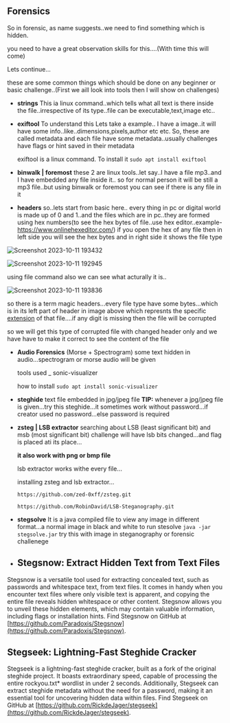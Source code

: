 

## Forensics
So in forensic, as name suggests..we need to find something which is hidden.

you need to have a great observation skills for this....(With time this will come)

Lets continue...

these are some common things which should be done on any beginner or basic challenge..(First we aill look into tools then I will show on challenges)

- **strings** This ia linux command..which tells what all text is there inside the file..irrespective of its type..file can be executable,text,image etc..

- **exiftool** To understand this Lets take a example.. I have a image..it will have some info..like..dimensions,pixels,author etc etc. So, these are called metadata and each file have some metadata..usually challenges have flags or hint saved in their metadata 

  exiftool is a linux command. To install it ```sudo apt install exiftool ```

- **binwalk | foremost** these 2 are linux tools..let say..I have a file mp3..and I have embedded any file inside it..
so for normal person it will be still a mp3 file..but using binwalk or foremost you can see if there is any file in it

- **headers** so..lets start from basic here.. every thing in pc or digital world is made up of 0 and 1..and the files which are in pc..they are formed using hex numbers(to see the hex bytes of file..use hex editor..example-https://www.onlinehexeditor.com/) if you open the hex of any file then in left side you will see the hex bytes and in right side it shows the file type



![Screenshot 2023-10-11 193432](https://github.com/prem-kumar-verma/CTF/assets/84134833/bf2b9801-fff9-4b2a-84e1-de5365e7cfe7)

![Screenshot 2023-10-11 192945](https://github.com/prem-kumar-verma/CTF/assets/84134833/6c0defdf-3af1-4d5a-b73e-777dffa3989c)



using file command also we can see what acturally it is..

![Screenshot 2023-10-11 193836](https://github.com/prem-kumar-verma/CTF/assets/84134833/f9b7b969-5418-44f1-b06f-f8f3c4df0ad8)


  so there is a term magic headers...every file type have some bytes...which is in its left part of header in image above which represnts the specific [extension](https://en.wikipedia.org/wiki/List_of_file_signatures) of that file....if any digit is missing then the file will be corrupted

  so we will get this type of corrupted file with changed header only and we have have to make it correct to see the content of the file

- **Audio Forensics** (Morse + Spectrogram) some text hidden in audio...spectrogram or morse audio will be given
 
  tools used _ sonic-visualizer
 
  how to install ```sudo apt install sonic-visualizer```

- **steghide** text file embedded in jpg/jpeg file 
  **TIP:** whenever a jpg/jpeg file is given...try this steghide...it sometimes work without password...if creator used no password...else password is required

- **zsteg | LSB extractor** searching about LSB (least significant bit) and msb (most significant bit)
    challenge will have lsb bits changed...and flag is placed ati its place...
    
    **it also work with png or bmp file**
    
    lsb extractor works withe every file...
    
    installing zsteg and lsb extractor...

    ```https://github.com/zed-0xff/zsteg.git```
    
    ```https://github.com/RobinDavid/LSB-Steganography.git```

- **stegsolve** It is a java compiled file to view any image in different format...a normal image in black and white
    to run stesolve ```java -jar stegsolve.jar```
    try this with image in steganography or forensic challenege

- ## Stegsnow: Extract Hidden Text from Text Files

Stegsnow is a versatile tool used for extracting concealed text, such as passwords and whitespace text, from text files. It comes in handy when you encounter text files where only visible text is apparent, and copying the entire file reveals hidden whitespace or other content. Stegsnow allows you to unveil these hidden elements, which may contain valuable information, including flags or installation hints.
Find Stegsnow on GitHub at [https://github.com/Paradoxis/Stegsnow](https://github.com/Paradoxis/Stegsnow).

  
 ## Stegseek: Lightning-Fast Steghide Cracker
Stegseek is a lightning-fast steghide cracker, built as a fork of the original steghide project. It boasts extraordinary speed, capable of processing the entire rockyou.txt* wordlist in under 2 seconds. Additionally, Stegseek can extract steghide metadata without the need for a password, making it an essential tool for uncovering hidden data within files. 
Find Stegseek on GitHub at [https://github.com/RickdeJager/stegseek](https://github.com/RickdeJager/stegseek).

